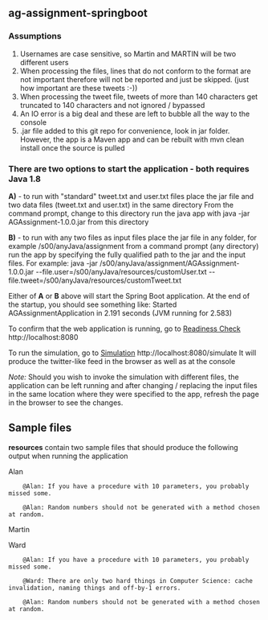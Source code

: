 ## ag-assignment-springboot

### Assumptions
1) Usernames are case sensitive, so Martin and MARTIN will be two different users
2) When processing the files, lines that do not conform to the format are not important therefore will not be reported and just be skipped. 
(just how important are these tweets :-))
3) When processing the tweet file, tweets of more than 140 characters get truncated to 140 characters and not ignored / bypassed
4) An IO error is a big deal and these are left to bubble all the way to the console 
5) .jar file added to this git repo for convenience, look in jar folder. However, the app is a Maven app and can be rebuilt with mvn clean install once the source is pulled

### There are two options to start the application - both requires Java 1.8 
**A)** - to run with "standard" tweet.txt and user.txt files
place the jar file and two data files (tweet.txt and user.txt) in the same directory
From the command prompt, change to this directory run the java app with java -jar AGAssignment-1.0.0.jar from this directory

**B)** - to run with any two files as input files
place the jar file in any folder, for example /s00/anyJava/assignment
from a command prompt (any directory) run the app by specifying the fully qualified path to the jar and the input files. For example:
java -jar /s00/anyJava/assignment/AGAssignment-1.0.0.jar --file.user=/s00/anyJava/resources/customUser.txt --file.tweet=/s00/anyJava/resources/customTweet.txt 

Either of **A** or **B** above will start the Spring Boot application.
At the end of the startup, you should see something like:
Started AGAssignmentApplication in 2.191 seconds (JVM running for 2.583)

To confirm that the web application is running, go to [Readiness Check](http://localhost:8080) http://localhost:8080

To run the simulation, go to [Simulation](http://localhost:8080/simulate) http://localhost:8080/simulate
It will produce the twitter-like feed in the browser as well as at the console

*Note:* Should you wish to invoke the simulation with different files, the application can be left running and after changing / replacing the input files in the same location where they were specified to the app, refresh the page in the browser to see the changes.


## Sample files
**resources** contain two sample files that should produce the following output when running the application

Alan

        @Alan: If you have a procedure with 10 parameters, you probably missed some.

        @Alan: Random numbers should not be generated with a method chosen at random.

Martin

Ward

        @Alan: If you have a procedure with 10 parameters, you probably missed some.

        @Ward: There are only two hard things in Computer Science: cache invalidation, naming things and off-by-1 errors.

        @Alan: Random numbers should not be generated with a method chosen at random.
